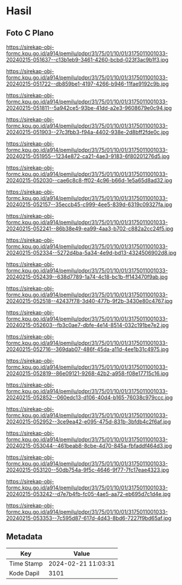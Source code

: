 # Hasil

## Foto C Plano

https://sirekap-obj-formc.kpu.go.id/a914/pemilu/pdpr/31/75/01/10/01/3175011001033-20240215-051637--c13b1eb9-3461-4260-bcbd-023f3ac9b1f3.jpg

https://sirekap-obj-formc.kpu.go.id/a914/pemilu/pdpr/31/75/01/10/01/3175011001033-20240215-051722--db859be1-4197-4266-b946-11fae9192c9b.jpg

https://sirekap-obj-formc.kpu.go.id/a914/pemilu/pdpr/31/75/01/10/01/3175011001033-20240215-051811--5a942ce5-93be-41dd-a2e3-9608679e0c94.jpg

https://sirekap-obj-formc.kpu.go.id/a914/pemilu/pdpr/31/75/01/10/01/3175011001033-20240215-051903--27c3fbb3-f94a-4402-938e-2d8bff2fde0c.jpg

https://sirekap-obj-formc.kpu.go.id/a914/pemilu/pdpr/31/75/01/10/01/3175011001033-20240215-051955--1234e872-ca21-4ae3-9183-6f80201276d5.jpg

https://sirekap-obj-formc.kpu.go.id/a914/pemilu/pdpr/31/75/01/10/01/3175011001033-20240215-052030--cae6c8c8-ff02-4c96-b66d-1e5a65d8ad32.jpg

https://sirekap-obj-formc.kpu.go.id/a914/pemilu/pdpr/31/75/01/10/01/3175011001033-20240215-052157--35eccb45-c999-4ee5-839d-6319c09327fa.jpg

https://sirekap-obj-formc.kpu.go.id/a914/pemilu/pdpr/31/75/01/10/01/3175011001033-20240215-052241--86b38e49-ea99-4aa3-b702-c882a2cc24f5.jpg

https://sirekap-obj-formc.kpu.go.id/a914/pemilu/pdpr/31/75/01/10/01/3175011001033-20240215-052334--5272d4ba-5a34-4e9d-bd13-4324506902d8.jpg

https://sirekap-obj-formc.kpu.go.id/a914/pemilu/pdpr/31/75/01/10/01/3175011001033-20240215-052439--638d7789-1a74-4c18-bc1b-ff143470f9ab.jpg

https://sirekap-obj-formc.kpu.go.id/a914/pemilu/pdpr/31/75/01/10/01/3175011001033-20240215-052518--42437f78-3d40-477b-9f2b-3430e80c4767.jpg

https://sirekap-obj-formc.kpu.go.id/a914/pemilu/pdpr/31/75/01/10/01/3175011001033-20240215-052603--fb3c0ae7-dbfe-4e14-8514-032c191be7e2.jpg

https://sirekap-obj-formc.kpu.go.id/a914/pemilu/pdpr/31/75/01/10/01/3175011001033-20240215-052716--369dab07-486f-45da-a11d-4ee1b31c4975.jpg

https://sirekap-obj-formc.kpu.go.id/a914/pemilu/pdpr/31/75/01/10/01/3175011001033-20240215-052819--86e09121-9268-42b2-a958-f08e17715c16.jpg

https://sirekap-obj-formc.kpu.go.id/a914/pemilu/pdpr/31/75/01/10/01/3175011001033-20240215-052852--060edc13-d106-40d4-b165-76038c979ccc.jpg

https://sirekap-obj-formc.kpu.go.id/a914/pemilu/pdpr/31/75/01/10/01/3175011001033-20240215-052952--3ce9ea42-e095-475d-831b-3bfdb4c2f6af.jpg

https://sirekap-obj-formc.kpu.go.id/a914/pemilu/pdpr/31/75/01/10/01/3175011001033-20240215-053044--461beab8-8cbe-4d70-845a-fbfaddf464d3.jpg

https://sirekap-obj-formc.kpu.go.id/a914/pemilu/pdpr/31/75/01/10/01/3175011001033-20240215-053120--50db754a-9f5c-4646-9f77-7fc17eae4323.jpg

https://sirekap-obj-formc.kpu.go.id/a914/pemilu/pdpr/31/75/01/10/01/3175011001033-20240215-053242--d7e7b4fb-fc05-4ae5-aa72-eb695d7c1d4e.jpg

https://sirekap-obj-formc.kpu.go.id/a914/pemilu/pdpr/31/75/01/10/01/3175011001033-20240215-053353--7c595d87-617d-4d43-8bd6-7227f9bd65af.jpg


## Metadata

| Key        | Value               |
| ---------- | ------------------- |
| Time Stamp | 2024-02-21 11:03:31 |
| Kode Dapil | 3101                |



